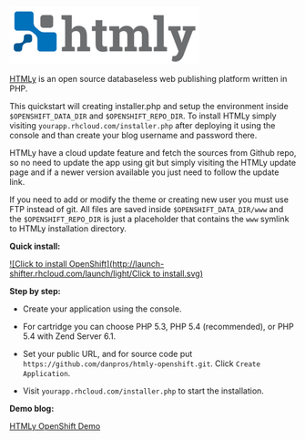<a href="https://www.htmly.com" target="_blank">![Logo](https://raw.githubusercontent.com/danpros/htmly/master/system/resources/images/logo-big.png)</a>

[HTMLy](https://github.com/danpros/htmly) is an open source databaseless web publishing platform written in PHP.

This quickstart will creating installer.php and setup the environment inside `$OPENSHIFT_DATA_DIR` and `$OPENSHIFT_REPO_DIR`. To install HTMLy simply visiting `yourapp.rhcloud.com/installer.php` after deploying it using the console and than create your blog username and password there.

HTMLy have a cloud update feature and fetch the sources from Github repo, so no need to update the app using git but simply visiting the HTMLy update page and if a newer version available you just need to follow the update link.

If you need to add or modify the theme or creating new user you must use FTP instead of git. All files are saved inside `$OPENSHIFT_DATA_DIR/www` and the `$OPENSHIFT_REPO_DIR` is just a placeholder that contains the `www` symlink to HTMLy installation directory.

**Quick install:**

[![Click to install OpenShift](http://launch-shifter.rhcloud.com/launch/light/Click to install.svg)](https://hub.openshift.com/quickstarts/deploy/219-htmly)

**Step by step:**

* Create your application using the console.

* For cartridge you can choose PHP 5.3, PHP 5.4 (recommended), or PHP 5.4 with Zend Server 6.1.

* Set your public URL, and for source code put `https://github.com/danpros/htmly-openshift.git`. Click `Create Application`.

* Visit `yourapp.rhcloud.com/installer.php` to start the installation.

**Demo blog:**

[HTMLy OpenShift Demo](http://www.directorize.com)
